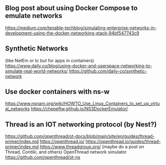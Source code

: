 ## Blog post about using Docker Compose to emulate networks
https://medium.com/tenable-techblog/simulating-enterprise-networks-in-development-using-the-docker-networking-stack-94bf547743c9


## Synthetic Networks
(like NetEm or tc but for apps in containers)
https://www.daily.co/blog/using-docker-and-userspace-networking-to-simulate-real-world-networks/
https://github.com/daily-co/synthetic-network

## Use docker containers with ns-w
https://www.nsnam.org/wiki/HOWTO_Use_Linux_Containers_to_set_up_virtual_networks
https://chepeftw.github.io/NS3DockerEmulator/



## Thread is an IOT networking protocol (by Nest?)
https://github.com/openthread/ot-docs/blob/main/site/en/guides/thread-primer/index.md
https://openthread.io/
https://openthread.io/guides/thread-primer/index.md
https://www.threadgroup.org/
(maybe do a post on Thread, Contiki, and others)
OpenThread network simulator
https://github.com/openthread/ot-ns





